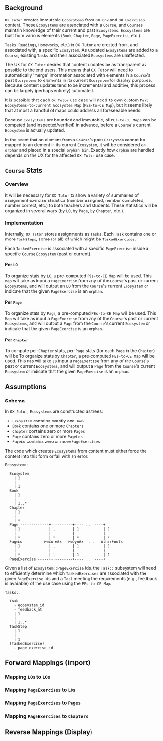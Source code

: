 
## Background

`OX Tutor` creates immutable `Ecosystems` from `OX Cnx` and `OX Exercises` content.
These `Ecosystems` are associated with a `Course`,
and `Courses` maintain knowledge of their current and past `Ecosystems`.
`Ecosystems` are built from various elements
(`Book`, `Chapter`, `Page`, `PageExercise`, etc.).

`Tasks` (`Readings`, `Homeworks`, etc.) in `OX Tutor`
are created from, and associated with,
a specific `Ecosystem`.
As updated `Ecosystems` are added to a `Course`,
existing `Tasks` and their associated `Ecosystems` are unaffected.

The UX for `OX Tutor` desires that
content updates be as transparent as possible
to the end users.
This means that `OX Tutor` will need to
automatically 'merge' information 
associated with elements in a `Course`'s past `Ecosystems`
to elements in its current `Ecosystem`
for display purposes.
Because content updates tend to be incremental and additive,
this process can be largely (perhaps entirely) automated.

It is possible that each `OX Tutor` use case
will need its own custom
`Past Ecosystems-to-Current Ecosystem Map` (`PEs-to-CE Map`),
but it seems likely that at most a handful of maps
could address all foreseeable needs.

Because `Ecosystems` are bounded and immutable,
all `PEs-to-CE Maps` can be computed
(and inspected/verified) in advance, 
before a `Course`'s current `Ecosystem` is actually updated.

In the event that an element from a `Course`'s past `Ecosystem`
cannot be mapped to an element in its current `Ecosystem`,
it will be considered an `orphan`
and placed in a special `orphan bin`.
Exactly how `orphan` are handled depends on the UX
for the affected `OX Tutor` use case.

## `Course` Stats

### Overview

It will be necessary for `OX Tutor` to show
a variety of summaries of assignment exercise statistics
(number assigned, number completed, number correct, etc.)
to both teachers and students.
These statistics will be organized in several ways
(by `LO`, by `Page`, by `Chapter`, etc.).

### Implementation

Internally, `OX Tutor` stores assignments as `Tasks`.
Each `Task` contains one or more `TaskSteps`,
some (or all) of which might be `TaskedExercises`.

Each `TaskedExercise` is associated with
a specific `PageExercise`
inside a specific `Course` `Ecosystem`
(past or current).

#### Per `LO`

To organize stats by `LO`,
a pre-computed `PEs-to-CE Map`
will be used.
This `Map` will take as input a `PageExercise` 
from any of the `Course`'s past or current `Ecosystems`,
and will output an `LO` from the `Course`'s current `Ecosystem`
or indicate that the given `PageExercise` is an `orphan`.

#### Per `Page`

To organize stats by `Page`,
a pre-computed `PEs-to-CE Map`
will be used.
This `Map` will take as input a `PageExercise` 
from any of the `Course`'s past or current `Ecosystems`,
and will output a `Page` from the `Course`'s current `Ecosystem`
or indicate that the given `PageExercise` is an `orphan`.

#### Per `Chapter`

To compute per-`Chapter` stats,
per-`Page` stats (for each `Page` in the `Chapter`)
will be 
To organize stats by `Chapter`,
a pre-computed `PEs-to-CE Map`
will be used.
This `Map` will take as input a `PageExercise` 
from any of the `Course`'s past or current `Ecosystems`,
and will output a `Page` from the `Course`'s current `Ecosystem`
or indicate that the given `PageExercise` is an `orphan`.

## Assumptions

### Schema

In `OX Tutor`, `Ecosystems` are constructed as trees:
* `Ecosystem` contains exactly one `Book`
* `Book` contains one or more `Chapters`
* `Chapter` contains zero or more `Pages`
* `Page` contains zero or more `PageLos`
* `PageLo` contains zero or more `PageExercises`

The code which creates `Ecosystems` from content
must either 
force the content into this form or 
fail with an error.

```
Ecosystem::

  Ecosystem
    | 1
    |
    | 1
  Book
    | 1
    |
    | 1..*
  Chapter
    | 1
    |
    | *
  Page -------------+----------+---- ... ----+
    | 1             | 1        | 1           | 1
    |               |          |             |
    | *             | *        | *           | *
  PageLo          HwCoreEx   HwDynEx  ...   OtherPools
    | 1             | 1        | 1           | 1
    |               |          |             |
    | *             | 1        | 1           | 1
  PageExercise -----+----------+---- ... ----+
```

Given a list of `Ecosystem::PageExercise` ids,
the `Task::` subsystem will need to efficiently determine
which `TaskedExercises` are associated with the given `PageExercise` ids
and a `Task` meeting the requirements
(e.g., feedback is available)
of the use case using the `PEs-to-CE Map`.

```
Tasks::

  Task
    - ecosystem_id
    - feedback_at
    | 1
    |
    | 1..*
  TaskStep
    | 1
    |
    | 1
  (TaskedExercise)
    - page_exercise_id
```

## Forward Mappings (Import)

### Mapping `LOs` to `LOs`

### Mapping `PageExercises` to `LOs`

### Mapping `PageExercises` to `Pages`

### Mapping `PageExercises` to `Chapters`

## Reverse Mappings (Display)


